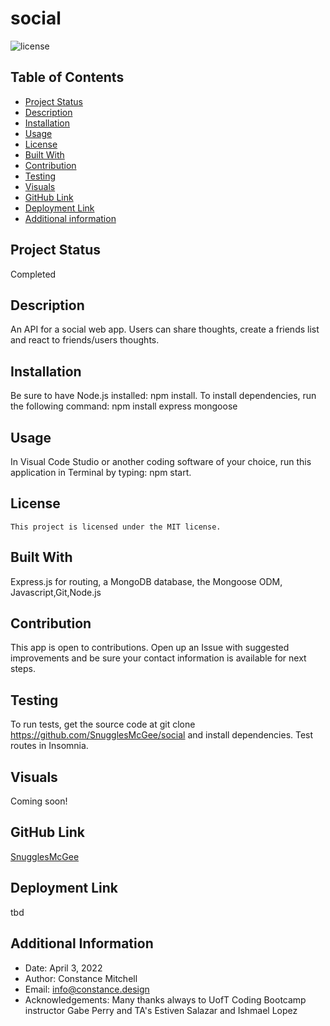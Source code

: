 # social

![license](https://img.shields.io/badge/license-MIT-blue.svg)

## Table of Contents

- [Project Status](#status)
- [Description](#description)
- [Installation](#installation)
- [Usage](#usage)
- [License](#license)
- [Built With](#coding)
- [Contribution](#contribution)
- [Testing](#test)
- [Visuals](#visuals)
- [GitHub Link](#github)
- [Deployment Link](#deployment)
- [Additional information](#date,#author,#email,#thanks)

## Project Status

Completed

## Description

An API for a social web app. Users can share thoughts, create a friends list and react to friends/users thoughts.

## Installation

Be sure to have Node.js installed: npm install. To install dependencies, run the following command: npm install express mongoose

## Usage

In Visual Code Studio or another coding software of your choice, run this application in Terminal by typing: npm start.

## License

    This project is licensed under the MIT license.

## Built With

Express.js for routing, a MongoDB database, the Mongoose ODM, Javascript,Git,Node.js

## Contribution

This app is open to contributions. Open up an Issue with suggested improvements and be sure your contact information is available for next steps.

## Testing

To run tests, get the source code at git clone https://github.com/SnugglesMcGee/social and install dependencies. Test routes in Insomnia.

## Visuals

Coming soon!

## GitHub Link

[SnugglesMcGee](https://github.com/SnugglesMcGee)

## Deployment Link

tbd

## Additional Information

- Date: April 3, 2022
- Author: Constance Mitchell
- Email: [info@constance.design](mailto:user@example.com)
- Acknowledgements: Many thanks always to UofT Coding Bootcamp instructor Gabe Perry and TA's Estiven Salazar and Ishmael Lopez
